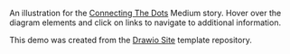 An illustration for the [Connecting The Dots](https://medium.com/nasdanika/connecting-the-dots-94a733c61059) Medium story.
Hover over the diagram elements and click on links to navigate to additional information.

This demo was created from the [Drawio Site](https://github.com/Nasdanika-Templates/drawio-site) template repository.